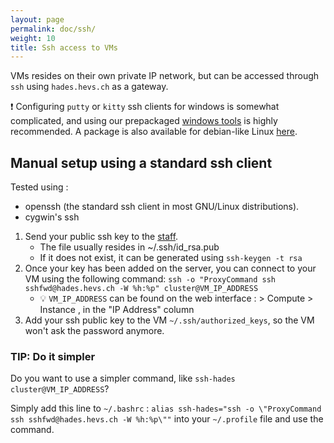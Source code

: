 ```yaml
---
layout: page
permalink: doc/ssh/
weight: 10
title: Ssh access to VMs
---
```


VMs resides on their own private IP network, but can be accessed through `ssh`
using `hades.hevs.ch` as a gateway.

:exclamation: Configuring `putty` or `kitty` ssh clients for windows is somewhat complicated,
and using our prepackaged [windows tools](../tools#windows) is highly recommended. A package is
also available for debian-like Linux [here](../tools#windows).

## Manual setup using a standard ssh client
Tested using :
* openssh (the standard ssh client in most GNU/Linux distributions).
* cygwin's ssh

1. Send your public ssh key to the [staff](../../staff/).
	* The file usually resides in ~/.ssh/id_rsa.pub
	* If it does not exist, it can be generated using `ssh-keygen -t rsa`
2. Once your key has been added on the server, you can connect to your VM using
the following command: `ssh -o "ProxyCommand ssh sshfwd@hades.hevs.ch -W %h:%p" cluster@VM_IP_ADDRESS`
	* :bulb: `VM_IP_ADDRESS` can be found on the web interface : > Compute > Instance , in the "IP Address" column
3. Add your ssh public key to the VM `~/.ssh/authorized_keys`, so the VM won't ask the password anymore.

### TIP: Do it simpler
Do you want to use a simpler command, like `ssh-hades cluster@VM_IP_ADDRESS`?


Simply add this line to `~/.bashrc` : `alias ssh-hades="ssh -o \"ProxyCommand ssh sshfwd@hades.hevs.ch -W %h:%p\""` into your `~/.profile` file and
use the command.

